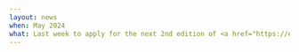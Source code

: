 ```yaml
---
layout: news
when: May 2024
what: Last week to apply for the next 2nd edition of <a href="https://events.simonsfoundation.org/event/e070287e-741e-4809-adea-7269142737cb/summary?tm=c28Koyl8IllyihclpsSQ0rgd05jbzwluFRsecG8Kbd0&locale=en-US">Analytical Connectionism</a>! Deadline is this Friday!
---
```

